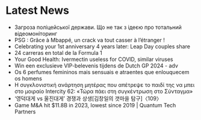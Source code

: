 # Latest News
-  Загроза поліцейської держави. Що не так з ідеєю про тотальний відеомоніторинг
-  PSG : Grâce à Mbappé, un crack va tout casser à l’étranger !
-  Celebrating your 1st anniversary 4 years later: Leap Day couples share
-  24 carreras en total de la Formula 1
-  Your Good Health: Ivermectin useless for COVID, similar viruses
-  Win een exclusieve VIP-belevenis tijdens de Dutch GP 2024 - adv
-  Os 6 perfumes femininos mais sensuais e atraentes que enlouquecem os homens
-  Η συγκλονιστική ανάρτηση μητέρας που απέτρεψε το παιδί της να μπει στο μοιραίο Intercity 62: «Τώρα πάει στη συγκέντρωση στο Σύνταγμα»
-  ‘영덕대게 vs 울진대게’ 경쟁과 상생[김창일의 갯마을 탐구]〈109〉
-  Game M&A hit $11.8B in 2023, lowest since 2019 | Quantum Tech Partners
